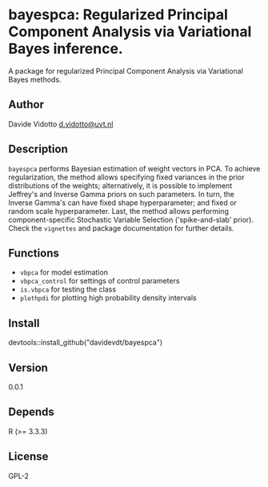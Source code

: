 # bayespca: Regularized Principal Component Analysis via Variational Bayes inference.   
A package for regularized Principal Component Analysis via Variational Bayes methods. 

## Author
Davide Vidotto <d.vidotto@uvt.nl> 

## Description
`bayespca` performs Bayesian estimation of weight vectors in PCA.
    To achieve regularization, the method allows specifying fixed variances
    in the prior distributions of the weights; alternatively, it is possible
    to implement Jeffrey's and  Inverse Gamma priors on such parameters.
    In turn, the Inverse Gamma's can have fixed shape hyperparameter; and
    fixed or random scale hyperparameter. Last, the method allows performing
    component-specific Stochastic Variable Selection ('spike-and-slab' prior).
    Check the ```vignettes``` and package documentation for further details. 

## Functions

* ```vbpca``` for model estimation
* ```vbpca_control``` for settings of control parameters
* ```is.vbpca``` for testing the class
* ```plothpdi``` for plotting high probability density intervals

## Install
devtools::install_github("davidevdt/bayespca")

## Version
0.0.1

## Depends 
R (>= 3.3.3)

## License 
GPL-2



